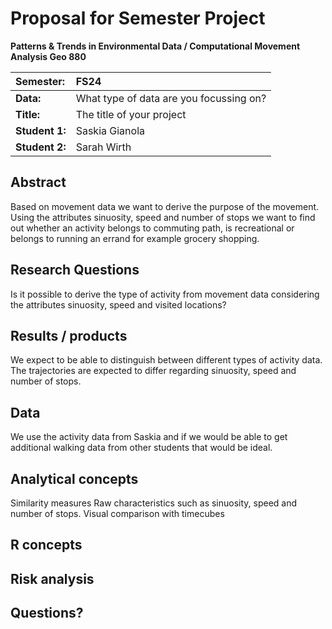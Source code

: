 # Proposal for Semester Project


<!-- 
Please render a pdf version of this Markdown document with the command below (in your bash terminal) and push this file to Github

quarto render Readme.md --to pdf
-->

**Patterns & Trends in Environmental Data / Computational Movement
Analysis Geo 880**

| Semester:      | FS24                                     |
|:---------------|:---------------------------------------- |
| **Data:**      | What type of data are you focussing on?  |
| **Title:**     | The title of your project                |
| **Student 1:** | Saskia Gianola                           |
| **Student 2:** | Sarah Wirth                              |

## Abstract 
Based on movement data we want to derive the purpose of the movement. Using the attributes sinuosity, speed and number of stops we want to find out whether an activity belongs to commuting path, is recreational or belongs to running an errand for example grocery shopping. 

## Research Questions
Is it possible to derive the type of activity from movement data considering the attributes sinuosity, speed and visited locations?

## Results / products
We expect to be able to distinguish between different types of activity data. The trajectories are expected to differ regarding sinuosity, speed and number of stops. 

## Data
We use the activity data from Saskia and if we would be able to get additional walking data from other students that would be ideal. 

## Analytical concepts
Similarity measures
Raw characteristics such as sinuosity, speed and number of stops.
Visual comparison with timecubes

## R concepts
<!-- Which R concepts, functions, packages will you mainly use. What additional spatial analysis methods will you be using? -->

## Risk analysis
<!-- What could be the biggest challenges/problems you might face? What is your plan B? -->

## Questions? 
<!-- Which questions would you like to discuss at the coaching session? -->
